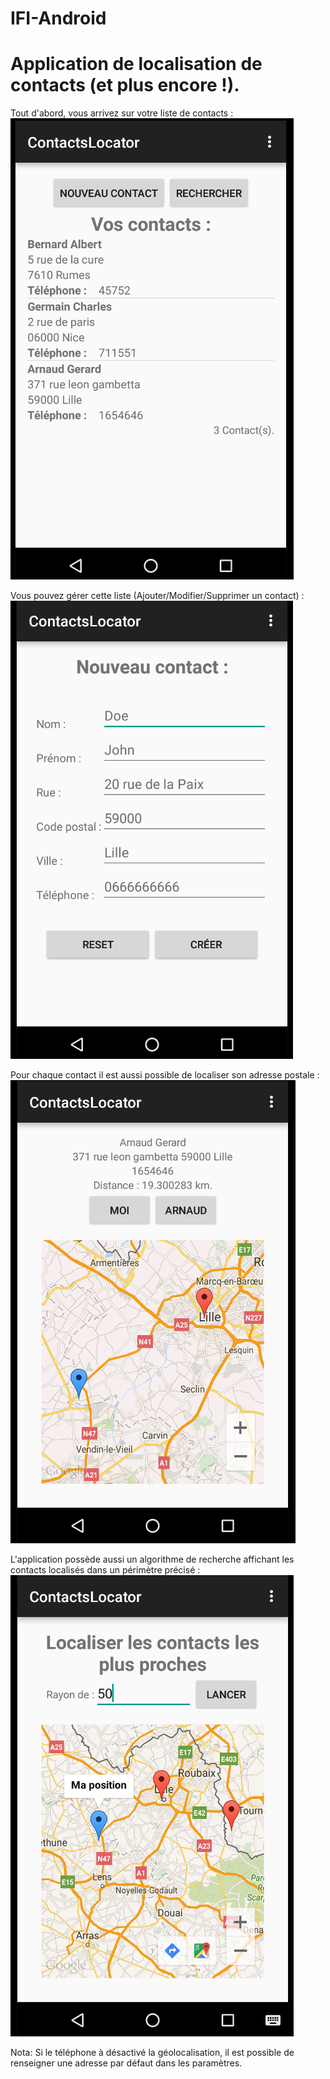 IFI-Android
===========

Application de localisation de contacts (et plus encore !).
===========================================================

Tout d'abord, vous arrivez sur votre liste de contacts :<br>
![Alt text](https://github.com/TVerbaere/IFIAndroid-App/blob/master/images/Sans%20titre3.png)

Vous pouvez gérer cette liste (Ajouter/Modifier/Supprimer un contact) :<br>
![Alt text](https://github.com/TVerbaere/IFIAndroid-App/blob/master/images/Sans%20titre4.png)

Pour chaque contact il est aussi possible de localiser son adresse postale :<br>
![Alt text](https://github.com/TVerbaere/IFIAndroid-App/blob/master/images/Sans%20titre2.png)

L'application possède aussi un algorithme de recherche affichant les contacts localisés dans un périmètre précisé :<br>
![Alt text](https://github.com/TVerbaere/IFIAndroid-App/blob/master/images/Sans%20titre.png)


Nota:
Si le téléphone à désactivé la géolocalisation, il est possible de renseigner une adresse par défaut dans les paramètres.
